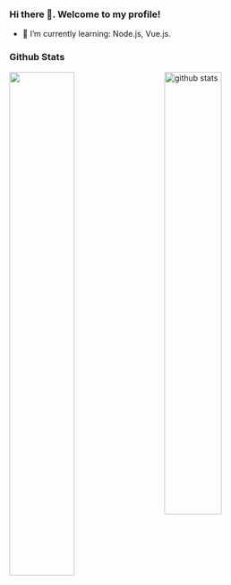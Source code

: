 ### Hi there 👋. Welcome to my profile!

- 🌱 I’m currently learning: Node.js, Vue.js.

### Github Stats
<img src="https://github-readme-streak-stats.herokuapp.com/?user=kritika-pattalam&theme=dark" width="48%" >

<img src="https://github-readme-stats.vercel.app/api?username=rafcristina&show_icons=true&theme=gotham" alt="github stats" width="45%" align="right"/>

<!--
**rafcristina/rafcristina** is a ✨ _special_ ✨ repository because its `README.md` (this file) appears on your GitHub profile.

Here are some ideas to get you started:

- 🔭 I’m currently working on ...
- 🌱 I’m currently learning ...
- 👯 I’m looking to collaborate on ...
- 🤔 I’m looking for help with ...
- 💬 Ask me about ...
- 📫 How to reach me: ...
- 😄 Pronouns: ...
- ⚡ Fun fact: ...
-->
